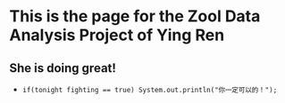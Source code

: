 # This is the page for the Zool Data Analysis Project of Ying Ren

## She is doing great!

- `if(tonight fighting == true) System.out.println("你一定可以的！");`